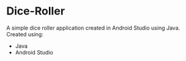 # Dice-Roller
A simple dice roller application created in Android Studio using Java. Created using:
- Java
- Android Studio
